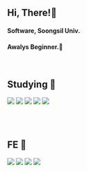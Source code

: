 <div>
  <h2>Hi, There!👏</h2>
  <h4>Software, Soongsil Univ.</h4>
  <h4>Awalys Beginner.🤔</h4>
  
  <br/>
  
  <h2>Studying 📖</h2>
  <img src="https://img.shields.io/badge/Amazon AWS-232F3E?style=flat-square&logo=amazonaws&logoColor=white"/>
  <img src="https://img.shields.io/badge/Linux-FCC624?style=flat-square&logo=linux&logoColor=black"/>
  <img src="https://img.shields.io/badge/Ubuntu-E95420?style=flat-square&logo=Ubuntu&logoColor=white"/>
  <img src="https://img.shields.io/badge/Spring-6DB33F?style=flat-square&logo=Spring&logoColor=white"/>
  <img src="https://img.shields.io/badge/ORACLE-F80000?style=flat-square&logo=oracle&logoColor=white"/>

  <br/><br/>
  
  <h2>FE 📘</h2>
  <img src="https://img.shields.io/badge/React-61DAFB?style=flat-square&logo=React&logoColor=black"/>
  <img src="https://img.shields.io/badge/HTML5-E34F26?style=flat-square&logo=html5&logoColor=white"/>
  <img src="https://img.shields.io/badge/CSS3-1572B6?style=flat-square&logo=css3&logoColor=white"/>
  <img src="https://img.shields.io/badge/JavaScript-F7DF1E?style=flat-square&logo=javascript&logoColor=black"/>  
  
<!--
<h5>CS Studying</h5>
<img src="https://img.shields.io/badge/C-A8B9CC?style=flat-square&logo=C&logoColor=white"/>
<img src="https://img.shields.io/badge/Python-3776AB?style=flat-square&logo=Python&logoColor=white"/>
-->
<!--
**gyueunnim/gyueunnim** is a ✨ _special_ ✨ repository because its `README.md` (this file) appears on your GitHub profile.

Here are some ideas to get you started:

- 🔭 I’m currently working on ...
- 🌱 I’m currently learning ...
- 👯 I’m looking to collaborate on ...
- 🤔 I’m looking for help with ...
- 💬 Ask me about ...
- 📫 How to reach me: ...
- 😄 Pronouns: ...
- ⚡ Fun fact: ...
-->

<!--
- Adobe
<img src="https://img.shields.io/badge/Adobe-FF0000?style=flat-square&logo=Adobe&logoColor=white"/>
- Adobe XD
<img src="https://img.shields.io/badge/Adobe XD-FF61F6?style=flat-square&logo=Adobe XD&logoColor=white"/>
- Adobe InDesign
<img src="https://img.shields.io/badge/Adobe InDesign-FF3366?style=flat-square&logo=Adobe InDesign&logoColor=white"/>
- Adobe Photoshop
<img src="https://img.shields.io/badge/Adobe Photoshop-31A8FF?style=flat-square&logo=Adobe Photoshop&logoColor=white"/>
- Adobe Illustrator
<img src="https://img.shields.io/badge/Adobe Illustrator-FF9A00?style=flat-square&logo=Adobe Illustrator&logoColor=white"/>
- Adobe Premiere Pro
<img src="https://img.shields.io/badge/Adobe Premiere Pro-9999FF?style=flat-square&logo=Adobe Premiere Pro&logoColor=white"/>
- AmazonAWS
<img src="https://img.shields.io/badge/Amazon AWS-232F3E?style=flat-square&logo=amazonaws&logoColor=white"/>
- Anaconda
<img src="https://img.shields.io/badge/Anaconda-44A833?style=flat-square&logo=Anaconda&logoColor=white"/>
- Android
<img src="https://img.shields.io/badge/Android-3DDC84?style=flat-square&logo=android&logoColor=white"/>
- Android Studio
<img src="https://img.shields.io/badge/Android Studio-3DDC84?style=flat-square&logo=Android Studio&logoColor=white"/>
- AngularJS
<img src="https://img.shields.io/badge/angular.js-DD0031?style=flat-square&logo=angularjs&logoColor=white"/>
- Apache Tomcat
<img src="https://img.shields.io/badge/Apache Tomcat-F8DC75?style=flat-square&logo=apachetomcat&logoColor=black"/>
- Atom
<img src="https://img.shields.io/badge/Atom-66595C?style=flat-square&logo=Atom&logoColor=white"/>
- Bootstrap
<img src="https://img.shields.io/badge/Bootstrapap-7952B3?style=flat-square&logo=bootstrap&logoColor=white"/>
- CSS3
<img src="https://img.shields.io/badge/CSS3-1572B6?style=flat-square&logo=css3&logoColor=white"/>
- C
<img src="https://img.shields.io/badge/C-A8B9CC?style=flat-square&logo=C&logoColor=white"/>
- C++
<img src="https://img.shields.io/badge/C++-00599C?style=flat-square&logo=C%2B%2B&logoColor=white"/>
- django
<img src="https://img.shields.io/badge/django-092E20?style=flat-square&logo=django&logoColor=white"/>
- Docker
<img src="https://img.shields.io/badge/Docker-2496ED?style=flat-square&logo=Docker&logoColor=white"/>
- Expo
<img src="https://img.shields.io/badge/Expo-000000?style=flat-square&logo=Expo&logoColor=white"/>
- Express
<img src="https://img.shields.io/badge/Express-000000?style=flat-square&logo=Express&logoColor=white"/>
- Firebase
<img src="https://img.shields.io/badge/Firebase-FFCA28?style=flat-square&logo=firebase&logoColor=black"/>
- Flask
<img src="https://img.shields.io/badge/Flask-000000?style=flat-square&logo=flask&logoColor=white"/>
- Flutter
<img src="https://img.shields.io/badge/Flutter-02569B?style=flat-square&logo=flutter&logoColor=white"/>
- Git
<img src="https://img.shields.io/badge/Git-F05032?style=flat-square&logo=git&logoColor=white"/>
- GitHub
<img src="https://img.shields.io/badge/GitHub-181717?style=flat-square&logo=GitHub&logoColor=white"/>
- Go
<img src="https://img.shields.io/badge/Go-00ADD8?style=flat-square&logo=Go&logoColor=white"/>
- Google Cloud
<img src="https://img.shields.io/badge/Google Cloud-4285F4?style=flat-square&logo=Google Cloud&logoColor=white"/>
- Google Colab
<img src="https://img.shields.io/badge/Google Colab-F9AB00?style=flat-square&logo=Google Colab&logoColor=white"/>
- GraphQL
<img src="https://img.shields.io/badge/GraphQL-E10098?style=flat-square&logo=GraphQL&logoColor=white"/>
- Heroku
<img src="https://img.shields.io/badge/Heroku-430098?style=flat-square&logo=Heroku&logoColor=white"/>
- HTML5
<img src="https://img.shields.io/badge/HTML5-E34F26?style=flat-square&logo=html5&logoColor=white"/>
- Java
<img src="https://img.shields.io/badge/java-007396?style=flat-square&logo=java&logoColor=white"/>
- JavaScript
<img src="https://img.shields.io/badge/JavaScript-F7DF1E?style=flat-square&logo=javascript&logoColor=black"/>
- jQuery
<img src="https://img.shields.io/badge/jQuery-0769AD?style=flat-square&logo=jQuery&logoColor=white"/>
- JSON
<img src="https://img.shields.io/badge/JSON-000000?style=flat-square&logo=json&logoColor=white"/>
- JSS
<img src="https://img.shields.io/badge/JSS-F7DF1E?style=flat-square&logo=JSS&logoColor=black"/>
- Linux
<img src="https://img.shields.io/badge/Linux-FCC624?style=flat-square&logo=linux&logoColor=black"/>
- MariaDB
<img src="https://img.shields.io/badge/MariaDB-003545?style=flat-square&logo=mariaDB&logoColor=white"/>
- MySQL
<img src="https://img.shields.io/badge/MySQL-4479A1?style=flat-square&logo=MySQL&logoColor=white"/>
- MongoDB
<img src="https://img.shields.io/badge/MongoDB-47A248?style=flat-square&logo=MongoDB&logoColor=white"/>
- Next.js
<img src="https://img.shields.io/badge/Next.js-000000?style=flat-square&logo=Next.js&logoColor=white"/>
- Node.js
<img src="https://img.shields.io/badge/Node.js-339933?style=flat-square&logo=Node.js&logoColor=white"/>
- Nuxt.js
<img src="https://img.shields.io/badge/Nuxt.js-00DC82?style=flat-square&logo=Nuxt.js&logoColor=white"/>
- ORACLE
<img src="https://img.shields.io/badge/ORACLE-F80000?style=flat-square&logo=oracle&logoColor=white"/>
- PHP
<img src="https://img.shields.io/badge/PHP-777BB4?style=flat-square&logo=php&logoColor=white"/>
- PhpStorm
<img src="https://img.shields.io/badge/PhpStorm-000000?style=flat-square&logo=PhpStorm&logoColor=white"/>
- Postman
<img src="https://img.shields.io/badge/Postman-FF6C37?style=flat-square&logo=Postman&logoColor=white"/>
- PyCharm
<img src="https://img.shields.io/badge/PyCharm-000000?style=flat-square&logo=PyCharm&logoColor=white"/>
- Python
<img src="https://img.shields.io/badge/Python-3776AB?style=flat-square&logo=Python&logoColor=white"/>
- Ruby
<img src="https://img.shields.io/badge/Ruby-CC342D?style=flat-square&logo=Ruby&logoColor=white"/>
- RubyOnRails
<img src="https://img.shields.io/badge/RubyOnRails-CC0000?style=flat-square&logo=RubyOnRails&logoColor=white"/>
- Rust
<img src="https://img.shields.io/badge/Rust-000000?style=flat-square&logo=Rust&logoColor=white"/>
- React
<img src="https://img.shields.io/badge/React-61DAFB?style=flat-square&logo=React&logoColor=black"/>
- React Native
<img src="https://img.shields.io/badge/React Native-61DAFB?style=flat-square&logo=React&logoColor=black"/>
- Sass
<img src="https://img.shields.io/badge/Sass-CC6699?style=flat-square&logo=Sass&logoColor=white"/>
- Selenium
<img src="https://img.shields.io/badge/Selenium-43B02A?style=flat-square&logo=Selenium&logoColor=white"/>
- Spring
<img src="https://img.shields.io/badge/Spring-6DB33F?style=flat-square&logo=Spring&logoColor=white"/>
- Storybook
<img src="https://img.shields.io/badge/Storybook-FF4785?style=flat-square&logo=Storybook&logoColor=white"/>
- styled-components
<img src="https://img.shields.io/badge/styled components-DB7093?style=flat-square&logo=styled-components&logoColor=white"/>
- Svelte
<img src="https://img.shields.io/badge/Svelte-FF3E00?style=flat-square&logo=Svelte&logoColor=white"/>
- Swift
<img src="https://img.shields.io/badge/Swift-F05138?style=flat-square&logo=Swift&logoColor=white"/>
- Typescript
<img src="https://img.shields.io/badge/Typescript-3178C6?style=flat-square&logo=Typescript&logoColor=white"/>
- Tailwind CSS
<img src="https://img.shields.io/badge/Tailwind CSS-06B6D4?style=flat-square&logo=Tailwind CSS&logoColor=white"/>
- Ubuntu
<img src="https://img.shields.io/badge/Ubuntu-E95420?style=flat-square&logo=Ubuntu&logoColor=white"/>
- Visual Studio
<img src="https://img.shields.io/badge/Visual Studio-5C2D91?style=flat-square&logo=Visual Studio&logoColor=white"/>
- Visual Studio Code
<img src="https://img.shields.io/badge/Visual Studio Code-007ACC?style=flat-square&logo=Visual Studio Code&logoColor=white"/>
- Velog
<img src="https://img.shields.io/badge/Velog-20C997?style=flat-square&logo=velog&logoColor=white"/>
- Vercel
<img src="https://img.shields.io/badge/Vercel-000000?style=flat-square&logo=Vercel&logoColor=white"/>
- Vue.js
<img src="https://img.shields.io/badge/Vue.js-4FC08D?style=flat-square&logo=Vue.js&logoColor=white"/>
- Xcode
<img     src="https://img.shields.io/badge/Xcode-147EFB?style=flat-square&logo=Xcode&logoColor=white"/>
- WebStorm
<img src="https://img.shields.io/badge/WebStorm-000000?style=flat-square&logo=WebStorm&logoColor=white"/> 

-->
